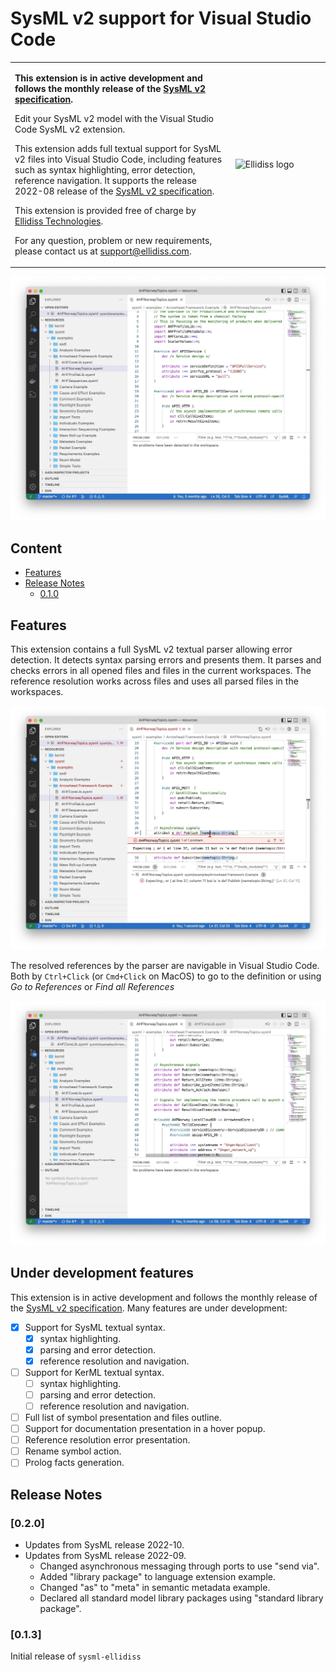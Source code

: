 # SysML v2 support for Visual Studio Code

<table>
<tr>
<td>
    <p>
      <b>This extension is in active development and follows the monthly release of the <a href="https://github.com/Systems-Modeling/SysML-v2-Release">SysML v2 specification</a>.</b>
    </p>
    <p>
    Edit your SysML v2 model with the Visual Studio Code SysML v2 extension.
    </p>
    <p>
    This extension adds full textual support for SysML v2 files into Visual Studio Code, including features such as syntax highlighting, error detection, reference navigation. It supports the release 2022-08 release of the <a href="https://github.com/Systems-Modeling/SysML-v2-Release">SysML v2 specification</a>.
    </p>
    <p>
    This extension is provided free of charge by <a href="https://www.ellidiss.com">Ellidiss Technologies</a>.
    </p>
    <p>
    For any question, problem or new requirements, please contact us at <a href="mailto:support@ellidiss.com">support@ellidiss.com</a>.
</td>
<td width="30%"> <img width="100%" src="https://www.ellidiss.fr/public/chrome/site/logoEllidiss.png" alt="Ellidiss logo"/> </td>
</tr>
</table>

![Syntax](assets/syntax.webp)

## Content

- [Features](#Features)
- [Release Notes](#Release-Notes)
  - [0.1.0](#010)

## Features

This extension contains a full SysML v2 textual parser allowing error detection. It detects syntax parsing errors and presents them. It parses and checks errors in all opened files and files in the current workspaces. The reference resolution works across files and uses all parsed files in the workspaces.

![Error](assets/errors.webp)

The resolved references by the parser are navigable in Visual Studio Code. Both by `Ctrl+Click` (or `Cmd+Click` on MacOS) to go to the definition or using *Go to References* or *Find all References*

![Navigation](assets/navigation.webp)

## Under development features

This extension is in active development and follows the monthly release of the [SysML v2 specification](https://github.com/Systems-Modeling/SysML-v2-Release). Many features are under development:

- [x] Support for SysML textual syntax.
  - [x] syntax highlighting.
  - [x] parsing and error detection.
  - [x] reference resolution and navigation.
- [ ] Support for KerML textual syntax.
  - [ ] syntax highlighting.
  - [ ] parsing and error detection.
  - [ ] reference resolution and navigation.
- [ ] Full list of symbol presentation and files outline.
- [ ] Support for documentation presentation in a hover popup.
- [ ] Reference resolution error presentation.
- [ ] Rename symbol action.
- [ ] Prolog facts generation.

## Release Notes

### [0.2.0]

- Updates from SysML release 2022-10.
- Updates from SysML release 2022-09.
  - Changed asynchronous messaging through ports to use "send via".
  - Added "library package" to language extension example.
  - Changed "as" to "meta" in semantic metadata example.
  - Declared all standard model library packages using "standard library package".

### [0.1.3]

Initial release of `sysml-ellidiss`

